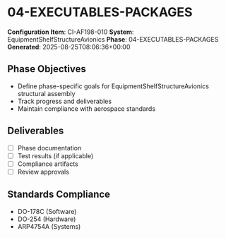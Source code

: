 # 04-EXECUTABLES-PACKAGES

**Configuration Item**: CI-AF198-010
**System**: EquipmentShelfStructureAvionics
**Phase**: 04-EXECUTABLES-PACKAGES
**Generated**: 2025-08-25T08:06:36+00:00

## Phase Objectives
- Define phase-specific goals for EquipmentShelfStructureAvionics structural assembly
- Track progress and deliverables
- Maintain compliance with aerospace standards

## Deliverables
- [ ] Phase documentation
- [ ] Test results (if applicable)
- [ ] Compliance artifacts
- [ ] Review approvals

## Standards Compliance
- DO-178C (Software)
- DO-254 (Hardware)
- ARP4754A (Systems)


